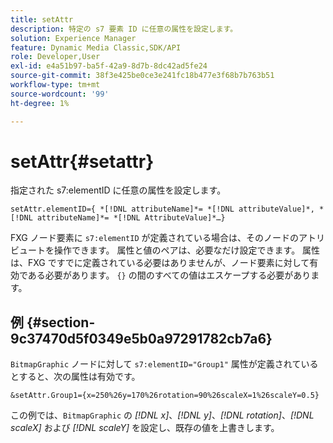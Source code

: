 ```yaml
---
title: setAttr
description: 特定の s7 要素 ID に任意の属性を設定します。
solution: Experience Manager
feature: Dynamic Media Classic,SDK/API
role: Developer,User
exl-id: e4a51b97-ba5f-42a9-8d7b-8dc42ad5fe24
source-git-commit: 38f3e425be0ce3e241fc18b477e3f68b7b763b51
workflow-type: tm+mt
source-wordcount: '99'
ht-degree: 1%

---
```


# setAttr{#setattr}

指定された s7:elementID に任意の属性を設定します。

`setAttr.elementID={ *[!DNL attributeName]*= *[!DNL attributeValue]*, *[!DNL attributeName]*= *[!DNL AttributeValue]*…}`

FXG ノード要素に `s7:elementID` が定義されている場合は、そのノードのアトリビュートを操作できます。 属性と値のペアは、必要なだけ設定できます。 属性は、FXG ですでに定義されている必要はありませんが、ノード要素に対して有効である必要があります。 `{}` の間のすべての値はエスケープする必要があります。

## 例 {#section-9c37470d5f0349e5b0a97291782cb7a6}

`BitmapGraphic` ノードに対して `s7:elementID="Group1"` 属性が定義されているとすると、次の属性は有効です。

`&setAttr.Group1={x=250%26y=170%26rotation=90%26scaleX=1%26scaleY=0.5}`

この例では、`BitmapGraphic` の *[!DNL x]*、*[!DNL y]*、*[!DNL rotation]*、*[!DNL scaleX]* および *[!DNL scaleY]* を設定し、既存の値を上書きします。
